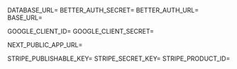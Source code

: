 DATABASE_URL=
BETTER_AUTH_SECRET=
BETTER_AUTH_URL=
BASE_URL=

GOOGLE_CLIENT_ID=
GOOGLE_CLIENT_SECRET=

NEXT_PUBLIC_APP_URL=

STRIPE_PUBLISHABLE_KEY=
STRIPE_SECRET_KEY=
STRIPE_PRODUCT_ID=
